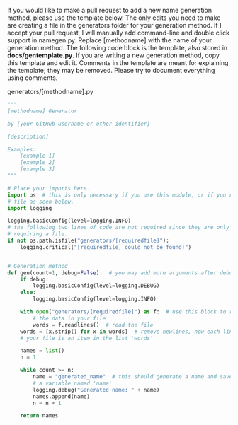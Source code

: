 If you would like to make a pull request to add a new name generation method, please use the template below. The only edits you need to make are creating a file in the generators folder for your generation method. If I accept your pull request, I will manually add command-line and double click support in namegen.py. Replace [methodname] with the name of your generation method. The following code block is the template, also stored in **docs/gentemplate.py**. If you are writing a new generation method, copy this template and edit it. Comments in the template are meant for explaining the template; they may be removed. Please try to document everything using comments.

generators/[methodname].py
```python
"""
[methodname] Generator

by [your GitHub username or other identifier]

[description]

Examples:
    [example 1]
    [example 2]
    [example 3]
"""

# Place your imports here.
import os  # this is only necessary if you use this module, or if you require a
# file as seen below.
import logging

logging.basicConfig(level=logging.INFO)
# the following two lines of code are not required since they are only for
# requiring a file.
if not os.path.isfile("generators/[requiredfile]"):
    logging.critical("[requiredfile] could not be found!")


# Generation method
def gen(count=1, debug=False):  # you may add more arguments after debug
    if debug:
        logging.basicConfig(level=logging.DEBUG)
    else:
        logging.basicConfig(level=logging.INFO)

    with open("generators/[requiredfile]") as f:  # use this block to read all
        # the data in your file
        words = f.readlines()  # read the file
    words = [x.strip() for x in words]  # remove newlines, now each line in
    # your file is an item in the list 'words'

    names = list()
    n = 1

    while count >= n:
        name = "generated_name"  # this should generate a name and save it in
        # a variable named 'name'
        logging.debug("Generated name: " + name)
        names.append(name)
        n = n + 1

    return names

```
